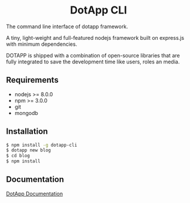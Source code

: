 # <div style="text-align:center">DotApp CLI</div>

The command line interface of dotapp framework.

A tiny, light-weight and full-featured nodejs framework built on express.js with minimum dependencies.

DOTAPP is shipped with a combination of open-source libraries that are fully integrated to save the development time like users, roles an media.

## Requirements

- nodejs >= 8.0.0
- npm >= 3.0.0
- git
- mongodb

## Installation

```bash
$ npm install -g dotapp-cli
$ dotapp new blog
$ cd blog
$ npm install
```

## Documentation

[DotApp Documentation](https://github.com/basemkhirat/dotapp-framework)
